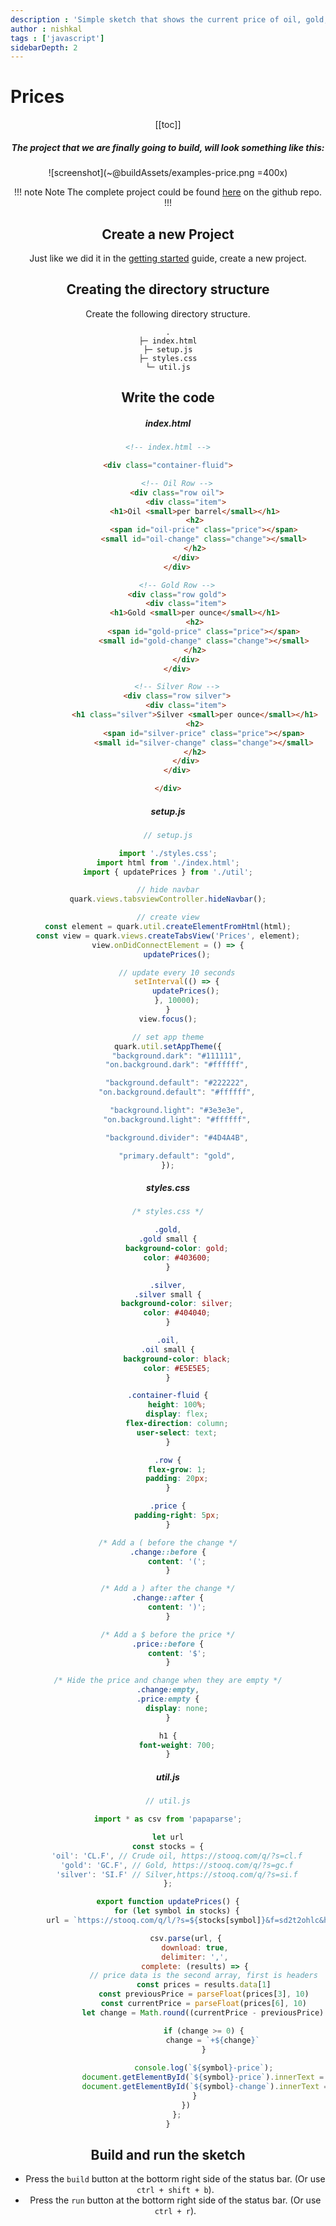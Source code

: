 ```yaml
---
description : 'Simple sketch that shows the current price of oil, gold, and silver using the STOOQ API.'
author : nishkal
tags : ['javascript']
sidebarDepth: 2
---
```


# Prices

<Header />

[[toc]]

##### The project that we are finally going to build, will look something like this:

![screenshot](~@buildAssets/examples-price.png =400x)

!!! note Note
The complete project could be found [here](https://github.com/Nishkalkashyap/Quark-samples/tree/master/examples/prices) on the github repo.
!!!

## Create a new Project
Just like we did it in the [getting started](/guide/getting-started.md) guide, create a new project.

## Creating the directory structure
Create the following directory structure.
```
.
├─ index.html
├─ setup.js
├─ styles.css
└─ util.js
```

## Write the code

##### index.html
```html
<!-- index.html -->

<div class="container-fluid">

	<!-- Oil Row -->
	<div class="row oil">
		<div class="item">
			<h1>Oil <small>per barrel</small></h1>
			<h2>
				<span id="oil-price" class="price"></span>
				<small id="oil-change" class="change"></small>
			</h2>
		</div>
	</div>

	<!-- Gold Row -->
	<div class="row gold">
		<div class="item">
			<h1>Gold <small>per ounce</small></h1>
			<h2>
				<span id="gold-price" class="price"></span>
				<small id="gold-change" class="change"></small>
			</h2>
		</div>
	</div>

	<!-- Silver Row -->
	<div class="row silver">
		<div class="item">
			<h1 class="silver">Silver <small>per ounce</small></h1>
			<h2>
				<span id="silver-price" class="price"></span>
				<small id="silver-change" class="change"></small>
			</h2>
		</div>
	</div>

</div>
```
##### setup.js
```js
// setup.js

import './styles.css';
import html from './index.html';
import { updatePrices } from './util';

// hide navbar
quark.views.tabsviewController.hideNavbar();

// create view
const element = quark.util.createElementFromHtml(html);
const view = quark.views.createTabsView('Prices', element);
view.onDidConnectElement = () => {
    updatePrices();

    // update every 10 seconds
    setInterval(() => {
        updatePrices();
    }, 10000);
}
view.focus();

// set app theme
quark.util.setAppTheme({
    "background.dark": "#111111",
    "on.background.dark": "#ffffff",

    "background.default": "#222222",
    "on.background.default": "#ffffff",

    "background.light": "#3e3e3e",
    "on.background.light": "#ffffff",

    "background.divider": "#4D4A4B",

    "primary.default": "gold",
});
```

##### styles.css
```css
/* styles.css */

.gold,
.gold small {
    background-color: gold;
    color: #403600;
}

.silver,
.silver small {
    background-color: silver;
    color: #404040;
}

.oil,
.oil small {
    background-color: black;
    color: #E5E5E5;
}

.container-fluid {
    height: 100%;
    display: flex;
    flex-direction: column;
    user-select: text;
}

.row {
    flex-grow: 1;
    padding: 20px;
}

.price {
    padding-right: 5px;
}

/* Add a ( before the change */
.change::before {
    content: '(';
}

/* Add a ) after the change */
.change::after {
    content: ')';
}

/* Add a $ before the price */
.price::before {
    content: '$';
}

/* Hide the price and change when they are empty */
.change:empty,
.price:empty {
    display: none;
}

h1 {
    font-weight: 700;
}
```

##### util.js
```js
// util.js

import * as csv from 'papaparse';

let url
const stocks = {
    'oil': 'CL.F', // Crude oil, https://stooq.com/q/?s=cl.f
    'gold': 'GC.F', // Gold, https://stooq.com/q/?s=gc.f
    'silver': 'SI.F' // Silver,https://stooq.com/q/?s=si.f
};

export function updatePrices() {
    for (let symbol in stocks) {
        url = `https://stooq.com/q/l/?s=${stocks[symbol]}&f=sd2t2ohlc&h&e=csv`

        csv.parse(url, {
            download: true,
            delimiter: ',',
            complete: (results) => {
                // price data is the second array, first is headers
                const prices = results.data[1]
                const previousPrice = parseFloat(prices[3], 10)
                const currentPrice = parseFloat(prices[6], 10)
                let change = Math.round((currentPrice - previousPrice) * 100) / 100

                if (change >= 0) {
                    change = `+${change}`
                }
                
                console.log(`${symbol}-price`);
                document.getElementById(`${symbol}-price`).innerText = (currentPrice.toLocaleString());
                document.getElementById(`${symbol}-change`).innerText = (change)
            }
        })
    };
}
```

## Build and run the sketch
* Press the `build` button at the bottorm right side of the status bar. (Or use `ctrl + shift + b`).
* Press the `run` button at the bottorm right side of the status bar. (Or use `ctrl + r`).